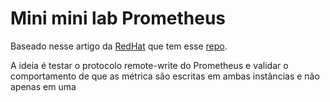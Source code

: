 # Mini mini lab Prometheus
Baseado nesse artigo da [RedHat](https://developers.redhat.com/articles/2023/11/30/how-set-and-experiment-prometheus-remote-write) que tem esse [repo](https://github.com/yftacherzog/prom-remote-write).

A ideia é testar o protocolo remote-write do Prometheus e validar o comportamento de que as métrica são escritas em ambas instâncias e não apenas em uma


